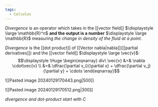 ```yaml
---
tags:
  - Calculus
---
```

*Divergence* is an operator which takes in the [[vector field]] $\displaystyle \large \mathbb{R}^n$ **and the output is a number** $\displaystyle \large \mathbb{R}$ measuring *the change in density of the fluid at a point*.

*Divergence* is the [[dot product]] of [[Vector nabla|nabla]]([[partial derivatives]]) and the [[vector field]] $\displaystyle \large \vec{v}$:
$$\displaystyle \Huge \begin{eqnarray} 
div\ \vec{v} &=& \nabla \cdot\vec{v} \\
&=&
\dfrac{\partial v_i}{\partial x} +
\dfrac{\partial v_j}{\partial y} + \cdots
\end{eqnarray}$$

![[Pasted image 20240129170443.png|500]]

![[Pasted image 20240129170512.png|300]]

*divergence and dot-product start with C*